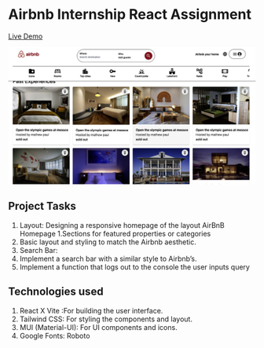 # Airbnb Internship React Assignment
[Live Demo](https://airbnb-six-chi.vercel.app/)

![Homepage](/src/assets/Screenshot%202024-08-05%20at%203.50.58%20PM.png)

## Project Tasks

1. Layout: Designing a responsive homepage of the layout AirBnB Homepage
  1.Sections for featured properties or categories
  2. Basic layout and styling to match the Airbnb aesthetic.
2. Search Bar:
  1. Implement a search bar with a similar style to Airbnb’s.
  2. Implement a function that logs out to the console the user inputs query


## Technologies used

1. React X Vite :For building the user interface.
2. Tailwind CSS: For styling the components and layout.
3. MUI (Material-UI): For UI components and icons.
4. Google Fonts: Roboto